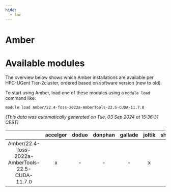 ```yaml
---
hide:
  - toc
---
```


Amber
=====

# Available modules


The overview below shows which Amber installations are available per HPC-UGent Tier-2cluster, ordered based on software version (new to old).

To start using Amber, load one of these modules using a `module load` command like:

```shell
module load Amber/22.4-foss-2022a-AmberTools-22.5-CUDA-11.7.0
```

*(This data was automatically generated on Tue, 03 Sep 2024 at 15:36:31 CEST)*  

| |accelgor|doduo|donphan|gallade|joltik|shinx|skitty|
| :---: | :---: | :---: | :---: | :---: | :---: | :---: | :---: |
|Amber/22.4-foss-2022a-AmberTools-22.5-CUDA-11.7.0|x|-|-|-|x|-|-|
